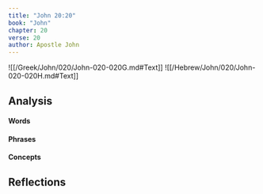 ```yaml
---
title: "John 20:20"
book: "John"
chapter: 20
verse: 20
author: Apostle John
---
```

![[/Greek/John/020/John-020-020G.md#Text]]
![[/Hebrew/John/020/John-020-020H.md#Text]]

## Analysis

#### Words

#### Phrases

#### Concepts

## Reflections

